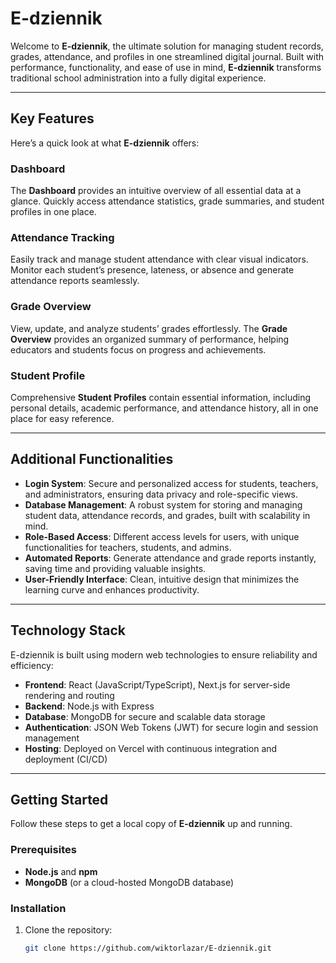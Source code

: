 # E-dziennik

Welcome to **E-dziennik**, the ultimate solution for managing student records, grades, attendance, and profiles in one streamlined digital journal. Built with performance, functionality, and ease of use in mind, **E-dziennik** transforms traditional school administration into a fully digital experience.

---

## Key Features

Here’s a quick look at what **E-dziennik** offers:

### **Dashboard**
The **Dashboard** provides an intuitive overview of all essential data at a glance. Quickly access attendance statistics, grade summaries, and student profiles in one place.

### **Attendance Tracking**
Easily track and manage student attendance with clear visual indicators. Monitor each student’s presence, lateness, or absence and generate attendance reports seamlessly.

### **Grade Overview**
View, update, and analyze students’ grades effortlessly. The **Grade Overview** provides an organized summary of performance, helping educators and students focus on progress and achievements.

### **Student Profile**
Comprehensive **Student Profiles** contain essential information, including personal details, academic performance, and attendance history, all in one place for easy reference.

---

## Additional Functionalities

- **Login System**: Secure and personalized access for students, teachers, and administrators, ensuring data privacy and role-specific views.
- **Database Management**: A robust system for storing and managing student data, attendance records, and grades, built with scalability in mind.
- **Role-Based Access**: Different access levels for users, with unique functionalities for teachers, students, and admins.
- **Automated Reports**: Generate attendance and grade reports instantly, saving time and providing valuable insights.
- **User-Friendly Interface**: Clean, intuitive design that minimizes the learning curve and enhances productivity.

---

## Technology Stack

E-dziennik is built using modern web technologies to ensure reliability and efficiency:

- **Frontend**: React (JavaScript/TypeScript), Next.js for server-side rendering and routing
- **Backend**: Node.js with Express
- **Database**: MongoDB for secure and scalable data storage
- **Authentication**: JSON Web Tokens (JWT) for secure login and session management
- **Hosting**: Deployed on Vercel with continuous integration and deployment (CI/CD)

---

## Getting Started

Follow these steps to get a local copy of **E-dziennik** up and running.

### Prerequisites

- **Node.js** and **npm**
- **MongoDB** (or a cloud-hosted MongoDB database)

### Installation

1. Clone the repository:
   ```bash
   git clone https://github.com/wiktorlazar/E-dziennik.git
